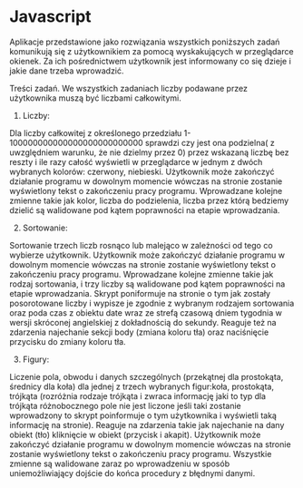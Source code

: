 # Javascript

Aplikacje przedstawione jako rozwiązania wszystkich poniższych zadań komunikują się z użytkownikiem
za pomocą  wyskakujących w przeglądarce okienek. Za ich pośrednictwem użytkownik jest informowany
co się dzieje i jakie dane trzeba wprowadzić.

Treści zadań. We wszystkich zadaniach liczby podawane przez użytkownika muszą być liczbami całkowitymi.

1. Liczby:

Dla liczby całkowitej z określonego przedziału 1-100000000000000000000000000 
sprawdzi czy jest ona podzielna( z uwzględniem warunku, że nie dzielmy przez 0)
przez wskazaną liczbę bez reszty i ile razy całość wyświetli w przeglądarce w jednym
z dwóch wybranych kolorów: czerwony, niebieski. Użytkownik może zakończyć działanie
programu w dowolnym momencie wówczas na stronie zostanie wyświetlony tekst o zakończeniu 
pracy programu. Wprowadzane kolejne zmienne takie jak kolor, liczba do podzielenia,
liczba przez którą bedziemy dzielić są walidowane pod kątem poprawności na etapie wprowadzania.


2. Sortowanie:

Sortowanie trzech liczb rosnąco lub malejąco w zależności od tego co wybierze użytkownik.
Użytkownik może zakończyć działanie programu w dowolnym momencie wówczas na stronie zostanie
wyświetlony tekst o zakończeniu pracy programu. Wprowadzane kolejne zmienne takie jak rodzaj
sortowania, i trzy liczby są walidowane pod kątem poprawności na etapie wprowadzania.
Skrypt poniformuje na stronie o tym jak zostały posorotowane liczby i wypisze je zgodnie z 
wybranym rodzajem sortowania oraz poda czas z obiektu date wraz ze strefą czasową dniem tygodnia
w wersji skróconej angielskiej z dokładnością do sekundy. Reaguje też na zdarzenia
najechanie sekcji body (zmiana koloru tła) oraz naciśnięcie przycisku do zmiany koloru tła.


3. Figury:

Liczenie pola, obwodu i danych szczególnych (przekątnej dla prostokąta, średnicy dla koła)
dla jednej z trzech wybranych figur:koła, prostokąta, trójkąta (rozróżnia rodzaje trójkąta
i zwraca informację jaki to typ dla trójkąta różnobocznego pole nie jest liczone jeśli taki 
zostanie wprowadzony to skrypt poinformuje o tym użytkownika i wyświetli taką informację na 
stronie). Reaguje na zdarzenia takie jak najechanie na dany obiekt (tło) kliknięcie w obiekt
(przycisk i akapit). Użytkownik może zakończyć działanie programu w dowolnym momencie wówczas
na stronie zostanie wyświetlony tekst o zakończeniu pracy programu. Wszystkie zmienne są 
walidowane zaraz po wprowadzeniu w sposób uniemożliwiający dojście do końca procedury z błędnymi danymi.


